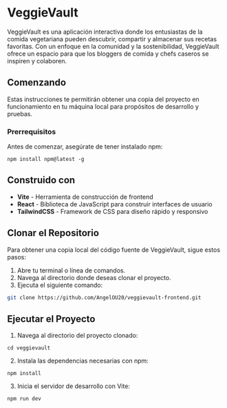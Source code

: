 # VeggieVault

VeggieVault es una aplicación interactiva donde los entusiastas de la comida vegetariana pueden descubrir, compartir y almacenar sus recetas favoritas. Con un enfoque en la comunidad y la sostenibilidad, VeggieVault ofrece un espacio para que los bloggers de comida y chefs caseros se inspiren y colaboren.

## Comenzando

Estas instrucciones te permitirán obtener una copia del proyecto en funcionamiento en tu máquina local para propósitos de desarrollo y pruebas.

### Prerrequisitos

Antes de comenzar, asegúrate de tener instalado npm:

```
npm install npm@latest -g
```

## Construido con

- **Vite** - Herramienta de construcción de frontend
- **React** - Biblioteca de JavaScript para construir interfaces de usuario
- **TailwindCSS** - Framework de CSS para diseño rápido y responsivo

## Clonar el Repositorio

Para obtener una copia local del código fuente de VeggieVault, sigue estos pasos:

1. Abre tu terminal o línea de comandos.
2. Navega al directorio donde deseas clonar el proyecto.
3. Ejecuta el siguiente comando:

```bash
git clone https://github.com/AngelOU20/veggievault-frontend.git
```

## Ejecutar el Proyecto

1. Navega al directorio del proyecto clonado:

```
cd veggievault
```

2. Instala las dependencias necesarias con npm:

```
npm install
```

3. Inicia el servidor de desarrollo con Vite:

```
npm run dev
```
